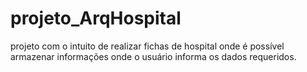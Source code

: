 # projeto_ArqHospital
projeto com o intuito de realizar fichas de hospital onde é possível armazenar informações onde o usuário informa os dados requeridos.
